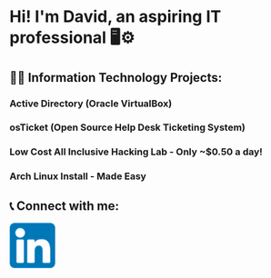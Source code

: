 <!--

![Image of Linux Penguin][1]

[1]: https://raw.githubusercontent.com/Oatmello/Markdowns/main/images/linux.png

-->

# Hi! I'm David, an aspiring IT professional 🖥⚙

## 👨‍💻 Information Technology Projects:

### Active Directory (Oracle VirtualBox)

### osTicket (Open Source Help Desk Ticketing System)

### Low Cost All Inclusive Hacking Lab - Only ~$0.50 a day!

### Arch Linux Install - Made Easy


## 📞 Connect with me:
[![Image of LinkedIn][2]][3]

[2]: https://raw.githubusercontent.com/Oatmello/Markdowns/main/images/linked%20in%20logo.png

[3]: https://www.linkedin.com/in/david-g-169207157/

<!--
**Oatmello/Oatmello** is a ✨ _special_ ✨ repository because its `README.md` (this file) appears on your GitHub profile.

Here are some ideas to get you started:

- 🔭 I’m currently working on ...
- 🌱 I’m currently learning ...
- 👯 I’m looking to collaborate on ...
- 🤔 I’m looking for help with ...
- 💬 Ask me about ...
- 📫 How to reach me: ...
- 😄 Pronouns: ...
- ⚡ Fun fact: ...
-->
